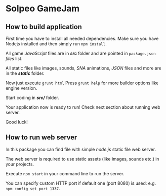 Solpeo GameJam
==============

How to build application
------------------------

First time you have to install all needed dependencies.
Make sure you have Nodejs installed and then simply run `npm install`.

All game *JavaScript* files are in ***src*** folder and
are pointed in `package.json` *files* list.

All static files like images, sounds, *SNA* animations, *JSON* files and more
are in the ***static*** folder.

Now just execute `grunt html`
Press `grunt help` for more builder options like engine version.

Start coding in ***src/*** folder.

Your application now is ready to run!
Check next section about running web server.

Good luck!

How to run web server
---------------------

In this package you can find file with simple *node.js* static file web server.

The web server is required to use static assets (like images, sounds etc.)
in your projects.

Execute `npm start` in your command line to run the server.

You can specify custom HTTP port if default one (port 8080) is used:
e.g. `npm config set port 1337`.
